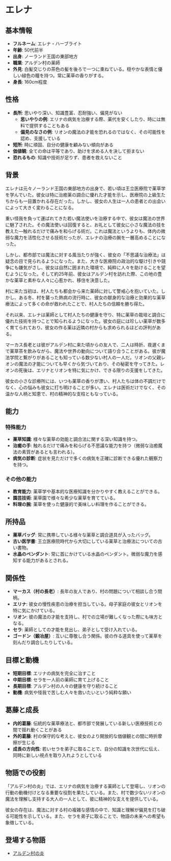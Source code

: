 # エレナ

## 基本情報

- **フルネーム**: エレナ・ハーブライト
- **年齢**: 50代前半
- **出身**: ノーランド王国の東部地方
- **職業**: アルデン村の薬師
- **外見**: 白髪交じりの茶色の髪を後ろで一つに束ねている。穏やかな表情と優しい緑色の瞳を持つ。常に薬草の香りがする。
- **身長**: 160cm程度

## 性格

- **長所**: 思いやり深い、知識豊富、忍耐強い、偏見がない
  - **思いやりの例**: エリナの病気を治療する際、薬代を安くしたり、時には無料で提供することもある
  - **偏見のなさの例**: リオンの魔法の才能を恐れるのではなく、その可能性を認め、支援している
- **短所**: 時に頑固、自分の健康を顧みない傾向がある
- **価値観**: 全ての命は平等であり、助けを求める人を決して拒まない
- **恐れるもの**: 知識や技術が足りず、患者を救えないこと

## 背景

エレナは元々ノーランド王国の東部地方の出身で、若い頃は王立医療院で薬草学を学んでいた。彼女は特に治癒薬の調合に優れた才能を示し、医療院の上級生たちからも一目置かれる存在だった。しかし、彼女の人生は一人の患者との出会いによって大きく変わることになる。

重い怪我を負って運ばれてきた若い魔法使いを治療する中で、彼女は魔法の世界に魅了された。その魔法使いは回復すると、お礼として彼女に小さな魔法の技を教えた—触れるだけで痛みを和らげる術だ。これは魔法というよりも、体内の微弱な魔力を活性化させる技術だったが、エレナの治療の腕を一層高めることになった。

しかし、都市部では魔法に対する風当たりが強く、彼女の「不思議な治療法」は疑念の目で見られるようになった。また、大きな医療院の政治的な駆け引きや競争にも嫌気がさし、彼女は自然に囲まれた環境で、純粋に人々を助けることを望むようになった。そして約25年前、彼女はアルデン村を訪れた際、この地の豊かな薬草と素朴な人々に心惹かれ、移住を決意した。

村に来た当初は、村人たちも都会から来た薬師に対して警戒心を抱いていた。しかし、ある冬、村を襲った熱病の流行時に、彼女の献身的な治療と効果的な薬草療法によって多くの命が救われたことで、村人たちの信頼を勝ち得た。

それ以来、エレナは薬師として村人たちの健康を守り、特に薬草の栽培と調合に優れた技術を持つことで知られるようになった。彼女の庭には珍しい薬草が数多く育てられており、彼女の作る薬は近隣の村からも求められるほどの評判がある。

マーカス長老とは彼がアルデン村に来た頃からの友人で、二人は時折、夜遅くまで薬草茶を飲みながら、魔法や世界の動向について語り合うことがある。彼が魔法学院と繋がりがあることも知っている数少ない村人の一人だ。リオンの父親レオンの魔法の才能についても早くから気づいており、その秘密を守ってきた。レオンの死後は、エリナとリオンを特に気にかけ、できる限りの支援をしてきた。

彼女の小さな診療所には、いつも薬草の香りが漂い、村人たちは体の不調だけでなく、心の悩みも彼女に打ち明けることが多い。エレナは医術だけでなく、その温かな人柄と知恵で、村の精神的な支柱ともなっている。

## 能力

### 特殊能力

- **薬草知識**: 様々な薬草の効能と調合法に関する深い知識を持つ。
- **治癒の手**: 触れるだけで痛みを和らげる不思議な能力を持つ（微弱な治癒魔法の素質があるとも言われる）。
- **病気の診断**: 症状を見ただけで多くの病気を正確に診断できる優れた観察力を持つ。

### その他の能力

- **教育能力**: 薬草学や基本的な医療知識を分かりやすく教えることができる。
- **園芸技術**: 薬草園で様々な希少な薬草を育てている。
- **料理の腕**: 薬草を使った健康的で美味しい料理を作ることができる。

## 所持品

- **薬草バッグ**: 常に携帯している様々な薬草と調合道具が入ったバッグ。
- **古い医学書**: 王立医療院時代から大切にしている薬草と治療法についての古い書物。
- **水晶のペンダント**: 常に首にかけている水晶のペンダント。微弱な魔力を感知する能力があるとされる。

## 関係性

- **マーカス（村の長老）**: 長年の友人であり、村の問題について相談し合う間柄。
- **エリナ**: 彼女の慢性疾患の治療を担当している。母子家庭の彼女とリオンを特に気にかけている。
- **リオン**: 彼の魔法の才能を支持し、村での立場が難しくなった際にも味方となる。
- **セラ**: 薬師としての才能を見出し、弟子として受け入れている。
- **ゴードン（鍛冶屋）**: 互いに尊敬し合う関係。彼の作る道具を使って薬草を刻んだり調合したりしている。

## 目標と動機

- **短期目標**: エリナの病気を完全に治すこと
- **中期目標**: セラを一人前の薬師に育て上げること
- **長期目標**: アルデン村の人々の健康を守り続けること
- **動機**: 病気や怪我で苦しむ人々を救いたいという純粋な願い

## 葛藤と成長

- **内的葛藤**: 伝統的な薬草療法と、都市部で発展している新しい医療技術との間で揺れ動くことがある
- **外的葛藤**: 村の保守的な考えと、彼女のより開放的な価値観との間に時折摩擦が生じる
- **成長の方向性**: 若いセラを弟子に取ることで、自分の知識を次世代に伝え、同時に新しい視点を取り入れようとしている

## 物語での役割

「アルデン村の炎」では、エリナの病気を治療する薬師として登場し、リオンの行動の動機付けとなる重要な役割を果たしている。また、村で数少ないリオンの魔法を理解し支持する大人の一人として、彼に精神的な支えを提供している。

彼女の存在は、魔法に対する村の複雑な感情の中で、知識と理解が偏見を打ち破る可能性を示している。また、セラを弟子に取ることで、物語の未来への希望も象徴している。

## 登場する物語

- [アルデン村の炎](/stories/origins/alden_village_flame.md)